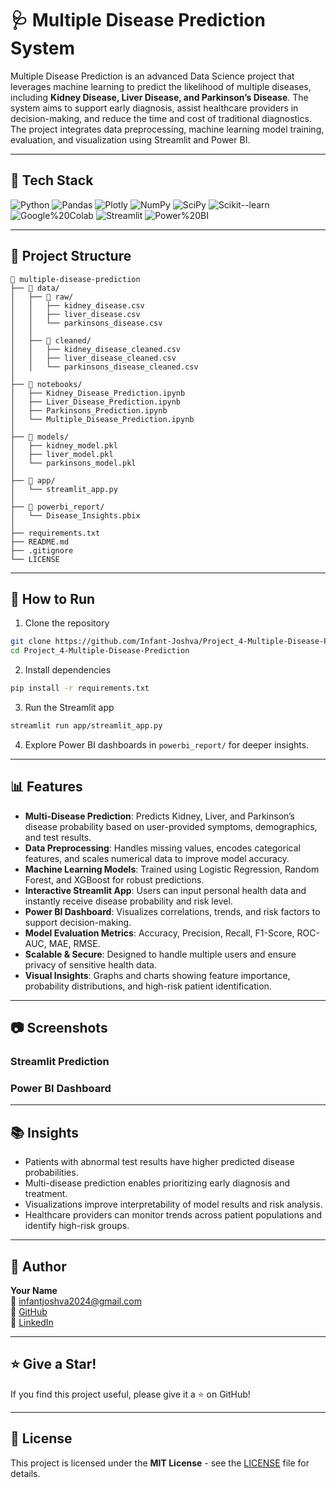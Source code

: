 # 🩺 Multiple Disease Prediction System

Multiple Disease Prediction is an advanced Data Science project that leverages machine learning to predict the likelihood of multiple diseases, including **Kidney Disease, Liver Disease, and Parkinson’s Disease**. The system aims to support early diagnosis, assist healthcare providers in decision-making, and reduce the time and cost of traditional diagnostics. The project integrates data preprocessing, machine learning model training, evaluation, and visualization using Streamlit and Power BI.

---

## 🔧 Tech Stack

![Python](https://img.shields.io/badge/Python-3.8%2B-gray?logo=python&logoColor=white&labelColor=3776AB)
![Pandas](https://img.shields.io/badge/Pandas-Data%20Processing-gray?logo=pandas&logoColor=white&labelColor=150458)
![Plotly](https://img.shields.io/badge/Plotly-Visualizations-gray?logo=plotly&logoColor=white&labelColor=11557c)
![NumPy](https://img.shields.io/badge/NumPy-Numerical%20Computing-gray?logo=numpy&logoColor=white&labelColor=013243)
![SciPy](https://img.shields.io/badge/SciPy-Statistical%20Analysis-gray?logo=scipy&logoColor=white&labelColor=8C5E9C)
![Scikit--learn](https://img.shields.io/badge/Scikit--learn-ML%20Models-gray?logo=scikit-learn&logoColor=white&labelColor=f89939)
![Google%20Colab](https://img.shields.io/badge/Google%20Colab-Notebook-gray?logo=google-colab&logoColor=white&labelColor=f9ab00)
![Streamlit](https://img.shields.io/badge/Streamlit-Web%20App-gray?logo=streamlit&logoColor=white&labelColor=FF4B4B)
![Power%20BI](https://img.shields.io/badge/Power%20BI-Dashboard-gray?logo=power-bi&logoColor=white&labelColor=F2C811)

---

## 📁 Project Structure

```
📂 multiple-disease-prediction
├── 📁 data/
│   ├── 📁 raw/
│   │   ├── kidney_disease.csv
│   │   ├── liver_disease.csv
│   │   └── parkinsons_disease.csv
│   │
│   ├── 📁 cleaned/
│   │   ├── kidney_disease_cleaned.csv
│   │   ├── liver_disease_cleaned.csv
│   │   └── parkinsons_disease_cleaned.csv
│
├── 📁 notebooks/
│   ├── Kidney_Disease_Prediction.ipynb
│   ├── Liver_Disease_Prediction.ipynb
│   ├── Parkinsons_Prediction.ipynb
│   └── Multiple_Disease_Prediction.ipynb
│
├── 📁 models/
│   ├── kidney_model.pkl
│   ├── liver_model.pkl
│   └── parkinsons_model.pkl
│
├── 📁 app/
│   └── streamlit_app.py
│
├── 📁 powerbi_report/
│   └── Disease_Insights.pbix
│
├── requirements.txt
├── README.md
├── .gitignore
└── LICENSE

```

---

## 🚀 How to Run

1. Clone the repository  
```bash
git clone https://github.com/Infant-Joshva/Project_4-Multiple-Disease-Prediction.git
cd Project_4-Multiple-Disease-Prediction
```

2. Install dependencies  
```bash
pip install -r requirements.txt
```

3. Run the Streamlit app  
```bash
streamlit run app/streamlit_app.py
```

4. Explore Power BI dashboards in `powerbi_report/` for deeper insights.

---

## 📊 Features

- **Multi-Disease Prediction**: Predicts Kidney, Liver, and Parkinson’s disease probability based on user-provided symptoms, demographics, and test results.  
- **Data Preprocessing**: Handles missing values, encodes categorical features, and scales numerical data to improve model accuracy.  
- **Machine Learning Models**: Trained using Logistic Regression, Random Forest, and XGBoost for robust predictions.  
- **Interactive Streamlit App**: Users can input personal health data and instantly receive disease probability and risk level.  
- **Power BI Dashboard**: Visualizes correlations, trends, and risk factors to support decision-making.  
- **Model Evaluation Metrics**: Accuracy, Precision, Recall, F1-Score, ROC-AUC, MAE, RMSE.  
- **Scalable & Secure**: Designed to handle multiple users and ensure privacy of sensitive health data.  
- **Visual Insights**: Graphs and charts showing feature importance, probability distributions, and high-risk patient identification.  

---

## 📷 Screenshots

### Streamlit Prediction


### Power BI Dashboard


---

## 📚 Insights

- Patients with abnormal test results have higher predicted disease probabilities.  
- Multi-disease prediction enables prioritizing early diagnosis and treatment.  
- Visualizations improve interpretability of model results and risk analysis.  
- Healthcare providers can monitor trends across patient populations and identify high-risk groups.  

---

## 👤 Author

**Your Name**  
📧 infantjoshva2024@gmail.com  
🐙 [GitHub](https://github.com/Infant-Joshva)  
🔗 [LinkedIn](https://www.linkedin.com/in/infant-joshva)

---

## ⭐ Give a Star!

If you find this project useful, please give it a ⭐ on GitHub!

---

## 📜 License

This project is licensed under the **MIT License** - see the [LICENSE](LICENSE) file for details.
